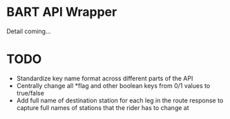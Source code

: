 # BART API Wrapper

Detail coming...

# TODO 

* Standardize key name format across different parts of the API
* Centrally change all *flag and other boolean keys from 0/1 values to true/false
* Add full name of destination station for each leg in the route response to capture full names of stations that the rider has to change at

